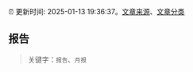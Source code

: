 :alarm_clock: 更新时间: 2025-01-13 19:36:37。[文章来源](/README.md)、[文章分类](/TAGS.md)

## 报告


> 关键字：`报告`、`月报`



